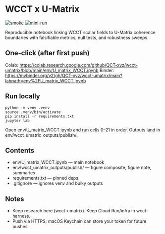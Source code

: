 # WCCT x U-Matrix

[![smoke](https://github.com/QCT-xyz/wcct-umatrix/actions/workflows/smoke.yml/badge.svg)](https://github.com/QCT-xyz/wcct-umatrix/actions/workflows/smoke.yml)
[![mini-run](https://github.com/QCT-xyz/wcct-umatrix/actions/workflows/mini-run.yml/badge.svg)](https://github.com/QCT-xyz/wcct-umatrix/actions/workflows/mini-run.yml)


Reproducible notebook linking WCCT scalar fields to U-Matrix coherence boundaries with falsifiable metrics, null tests, and robustness sweeps.

## One-click (after first push)
Colab:
    https://colab.research.google.com/github/QCT-xyz/wcct-umatrix/blob/main/env/U_matrix_WCCT.ipynb
Binder:
    https://mybinder.org/v2/gh/QCT-xyz/wcct-umatrix/main?labpath=env%2FU_matrix_WCCT.ipynb

## Run locally
    python -m venv .venv
    source .venv/bin/activate
    pip install -r requirements.txt
    jupyter lab
Open env/U_matrix_WCCT.ipynb and run cells 0–21 in order.
Outputs land in env/wcct_umatrix_outputs/publish/.

## Contents
- env/U_matrix_WCCT.ipynb — main notebook
- env/wcct_umatrix_outputs/publish/ — figure composite, figure note, summaries
- requirements.txt — pinned deps
- .gitignore — ignores venv and bulky outputs

## Notes
- Keep research here (wcct-umatrix). Keep Cloud Run/infra in wcct-harness.
- Push via HTTPS; macOS Keychain can store your token for future pushes.
